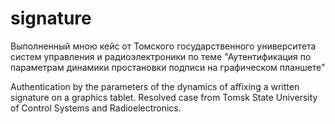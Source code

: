 # signature
Выполненный мною кейс от Томского государственного университета систем управления и радиоэлектроники по теме "Аутентификация по параметрам динамики простановки подписи на графическом планшете"

Authentication by the parameters of the dynamics of affixing a written signature on a graphics tablet. Resolved case from Tomsk State University of Control Systems and Radioelectronics.
